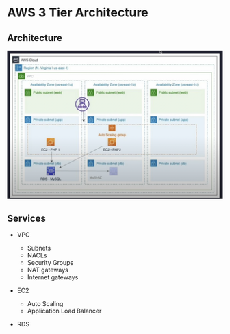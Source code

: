 # AWS 3 Tier Architecture

## Architecture

![3-tier](./public/3-tier.png)

## Services

- VPC

  - Subnets
  - NACLs
  - Security Groups
  - NAT gateways
  - Internet gateways

- EC2

  - Auto Scaling
  - Application Load Balancer

- RDS
